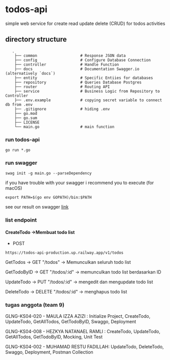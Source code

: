 # todos-api
simple web service for create read update delete (CRUD) for todos activities

## directory structure 
```
   .
    ├── common                   # Response JSON data
    ├── config                   # Configure Database Connection 
    ├── controller               # Handle Function 
    ├── docs                     # Documentation Swagger.io (alternatively `docs`)
    ├── entity                   # Specific Entiies for databases
    ├── repository               # Queries Database Postgres
    ├── router                   # Routing API
    ├── service                  # Business Logic from Repository to Controller
    ├── .env.example             # copying secret variable to connect db from .env
    ├── .gitignore               # hiding .env
    ├── go.mod                 
    ├── go.sum                   
    ├── LICENSE
    └── main.go                  # main function
```
### run todos-api 
```
go run *.go
```

### run swagger 
```
swag init -g main.go --parseDependency
```

if you have trouble with your swagger i recommend you to execute (for macOS)
```
export PATH=$(go env GOPATH)/bin:$PATH
```
see our result on swagger [link](https://editor.swagger.io)

### list endpoint

#### CreateTodo ->Membuat todo list 
- POST 
```
https://todos-api-production.up.railway.app/v1/todos
```

GetTodos ->	  GET "/todos" -> Memunculkan seluruh todo list

GetTodoByID	-> GET "/todos/:id" -> memunculkan todo list berdasarkan ID

UpdateTodo -> PUT "/todos/:id" -> mengedit dan mengupdate todo list

DeleteTodo -> DELETE "/todos/:id" -> menghapus todo list 


### tugas anggota (team 9)

GLNG-KS04-020 - MAULA IZZA AZIZI      : Initialize Project, CreateTodo, UpdateTodo, GetAllTodos, GetTodoByID, Swaggo, Deployment

GLNG-KS04-008 - HEZKYA NATANAEL RAMLI : CreateTodo, UpdateTodo, GetAllTodos, GetTodoByID, Mocking, Unit Test

GLNG-KS04-002 - MUHAMAD RESTU FADILLAH: UpdateTodo, DeleteTodo, Swaggo, Deployment, Postman Collection

